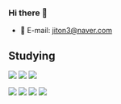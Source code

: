 ### Hi there 👋
- 📧 E-mail: jiton3@naver.com
<!-- [![Top Langs](https://github-readme-stats.vercel.app/api/top-langs/?username=easyhz&layout=compact)](https://github.com/easyhz/github-readme-stats) -->
<!--
**EASYhz/easyhz** is a ✨ _special_ ✨ repository because its `README.md` (this file) appears on your GitHub profile.

Here are some ideas to get you started:

- 🔭 I’m currently working on ...
- 🌱 I’m currently learning ...
- 👯 I’m looking to collaborate on ...
- 🤔 I’m looking for help with ...
- 💬 Ask me about ...
- 📫 How to reach me: ...
- 😄 Pronouns: ...
- ⚡ Fun fact: ...
[![Top Langs](https://github-readme-stats.vercel.app/api/top-langs/?username=easyhz)](https://github.com/easyhz/github-readme-stats)

[![Anurag's GitHub stats](https://github-readme-stats.vercel.app/api?username=easyhz)](https://github.com/easyhz/github-readme-stats)
-->

## Studying 
<img src="https://img.shields.io/badge/Android-3DDC84?style=for-the-badge&logo=Android&logoColor=white"> <img src="https://img.shields.io/badge/AndroidStudio-3DDC84?style=for-the-badge&logo=AndroidStudio&logoColor=white">
<img src="https://img.shields.io/badge/Kotlin-7F52FF?style=for-the-badge&logo=Kotlin&logoColor=white">

<img src="https://img.shields.io/badge/React-61DAFB?style=for-the-badge&logo=React&logoColor=black">
<img src="https://img.shields.io/badge/TypeScript-3178C6?style=for-the-badge&logo=TypeScript&logoColor=white">

<img src="https://img.shields.io/badge/SpringBoot-6DB33F?style=for-the-badge&logo=SpringBoot&logoColor=white"> 

<img src="https://img.shields.io/badge/Python-3776AB?style=for-the-badge&logo=Python&logoColor=white">

